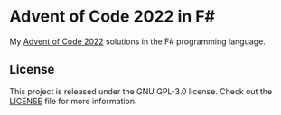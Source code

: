 # Advent of Code 2022 in F#

My [Advent of Code 2022][aoc-2022] solutions in the F# programming language.

## License

This project is released under the GNU GPL-3.0 license.
Check out the [LICENSE](LICENSE) file for more information.

[aoc-2022]: https://adventofcode.com/2022
